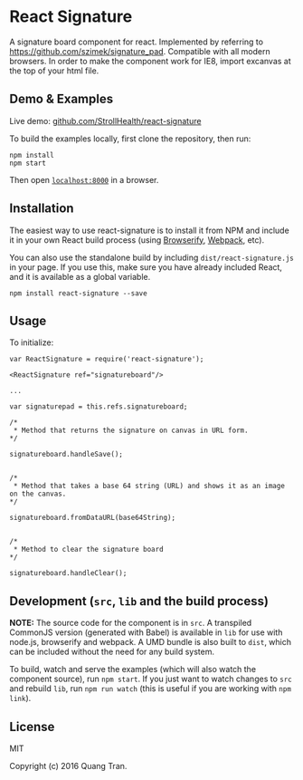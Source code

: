 # React Signature

A signature board component for react. Implemented by referring to https://github.com/szimek/signature_pad. Compatible with all modern browsers. In order to make the component work for IE8, import excanvas at the top of your html file.


## Demo & Examples

Live demo: [github.com/StrollHealth/react-signature](https://github.com/StrollHealth/react-signature)

To build the examples locally, first clone the repository, then run:

```
npm install
npm start
```

Then open [`localhost:8000`](http://localhost:8000) in a browser.


## Installation

The easiest way to use react-signature is to install it from NPM and include it in your own React build process (using [Browserify](http://browserify.org), [Webpack](http://webpack.github.io/), etc).

You can also use the standalone build by including `dist/react-signature.js` in your page. If you use this, make sure you have already included React, and it is available as a global variable.

```
npm install react-signature --save
```


## Usage
To initialize:

```
var ReactSignature = require('react-signature');

<ReactSignature ref="signatureboard"/>

...

var signaturepad = this.refs.signatureboard;

/* 
 * Method that returns the signature on canvas in URL form.
*/

signatureboard.handleSave();


/* 
 * Method that takes a base 64 string (URL) and shows it as an image on the canvas.
*/

signatureboard.fromDataURL(base64String);


/* 
 * Method to clear the signature board
*/

signatureboard.handleClear();
```



## Development (`src`, `lib` and the build process)

**NOTE:** The source code for the component is in `src`. A transpiled CommonJS version (generated with Babel) is available in `lib` for use with node.js, browserify and webpack. A UMD bundle is also built to `dist`, which can be included without the need for any build system.

To build, watch and serve the examples (which will also watch the component source), run `npm start`. If you just want to watch changes to `src` and rebuild `lib`, run `npm run watch` (this is useful if you are working with `npm link`).

## License

MIT

Copyright (c) 2016 Quang Tran.

